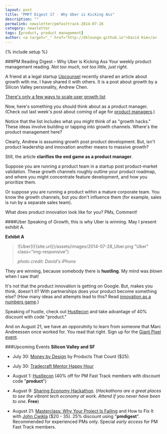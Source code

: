 ```yaml
---
layout: post
title: "PMFT Digest 17 - Why Uber is Kicking Ass"
description: ""
permalink: newsletter/pmfasttrack-2014-07-28
category: newsletter
tags: [product, product management]
author: <a target="_" href="http://dklounge.github.io">David Kim</a>
---
```

{% include setup %}

###PM Reading Digest - Why Uber is Kicking Ass
Your weekly product management reading. _Not too much, not too little, just right_.

A friend at a legal startup <a target="_" href="http://upcounsel.com/">Upcounsel</a> recently shared an article about growth with me.  I have shared it with others.  It is a post about growth by a Silicon Valley personality, Andrew Chen.

<a target="_" href="http://andrewchen.co/2014/07/08/theres-only-a-few-ways-to-scale-user-growth-and-heres-the-list/">There\'s only a few ways to scale user growth list</a>

Now, here\'s something you should think about as a product manager.  (Check out last week\'s post about coming of age for [product managers](../pmfasttrack-2014-07-21).)

Notice that the list includes what you might think of as "growth hacks."  These ideas involve building or tapping into growth channels.  Where\'s the product management here?

Clearly, Andrew is assuming growth post product development.  But, isn\'t product leadership and innovation another means to massive growth?

Still, the article __clarifies the end game as a product manager__.

Suppose you are running a product team in a startup post product-market validation.  These growth channels roughly outline your product roadmap, and where you might concentrate feature development, and how you prioritize them.

Or suppose you are running a product within a mature corporate team.  You know the growth channels, but you don\'t influence them (for example, sales is run by a separate sales team).

What does product innovation look like for you? PMs, Comment!

####Uber
Speaking of Growth, this is why Uber is winning.  May I present exhibit A.

__Exhibit A__

> ![Uber]({{site.url}}/assets/images/2014-07-28_Uber.png "Uber" class="img-responsive")
>
> _photo credit: David\'s iPhone_

They are winning, because somebody there is __hustling__.  My mind was _blown_ when I saw that!

It\'s not that the product innovation is getting on Google.  But, makes you think, doesn\'t it?  With partnerships does your product become something else?  (How many ideas and attempts lead to this?  Read [innovation as a numbers game](../pmfasttrack-2014-07-14).)

Speaking of hustle, check out <a target="_" href="http://hustlecon.com/">Hustlecon</a> and take advantage of 40% discount with code "product."

And on August 21, we have an opporutnity to learn from someone that Marc Andreessen once worked for.  You read that right.  Sign up for the <a target="_" href="http://pmft-giantpixel.eventbrite.com/?aff=pmfastrack">Giant Pixel event</a>.

###Upcoming Events
__Silicon Valley and SF__

* July 30: <a target="_" href="https://www.eventbrite.com/e/money-by-design-tickets-11970162077">Money by Design</a> by Products That Count ($25).

* July 30: <a target="_" href="http://www.eventbrite.com/e/tradecraft-mentor-happy-hour-tickets-12247726279">Tradecraft Mentor Happy Hour</a>

* August 1: <a target="_" href="http://www.hustlecon.com/">Hustlecon</a> (40% off for PM Fast Track members with discount code "__product__")

* August 9: <a target="_" href="http://www.eventbrite.com/e/sf-coworking-week-2014-tickets-11064659695">Sharing Economy Hackathon</a>.  (_Hackathons are a great places to see the vibrant tech economy at work.  Attend if you never have been to one_.  __Free__)

* August 21: <a target="_" href="http://pmft-giantpixel.eventbrite.com/?aff=pmfastrack">Masterclass: Why Your Project Is Failing</a> and How to Fix It with <a target="_" href="http://www.linkedin.com/in/cwikla">John Cwikla</a> ($20 - 35).  25% discount using "__pmdigest__". Recommended for experienced PMs only.  Special _early access_ for PM Fast Track members.
